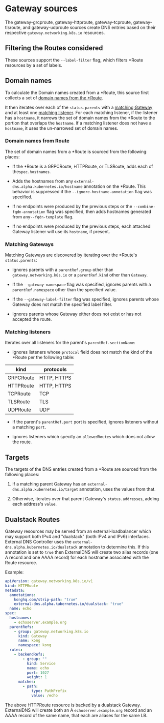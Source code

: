 # Gateway sources

The gateway-grcproute, gateway-httproute, gateway-tcproute, gateway-tlsroute, and gateway-udproute
sources create DNS entries based on their respective `gateway.networking.k8s.io` resources.

## Filtering the Routes considered

These sources support the `--label-filter` flag, which filters *Route resources
by a set of labels.

## Domain names

To calculate the Domain names created from a *Route, this source first collects a set
of [domain names from the *Route](#domain-names-from-route).

It then iterates over each of the `status.parents` with
a [matching Gateway](#matching-gateways) and at least one [matching listener](#matching-listeners).
For each matching listener, if the
listener has a `hostname`, it narrows the set of domain names from the *Route to the portion
that overlaps the `hostname`. If a matching listener does not have a `hostname`, it uses
the un-narrowed set of domain names.

### Domain names from Route

The set of domain names from a *Route is sourced from the following places:

* If the *Route is a GRPCRoute, HTTPRoute, or TLSRoute, adds each of the`spec.hostnames`.

* Adds the hostnames from any `external-dns.alpha.kubernetes.io/hostname` annotation on the *Route.
This behavior is suppressed if the `--ignore-hostname-annotation` flag was specified.

* If no endpoints were produced by the previous steps
or the `--combine-fqdn-annotation` flag was specified, then adds hostnames
generated from any`--fqdn-template` flag.

* If no endpoints were produced by the previous steps, each
attached Gateway listener will use its `hostname`, if present.

### Matching Gateways

Matching Gateways are discovered by iterating over the *Route's `status.parents`:

* Ignores parents with a `parentRef.group` other than
`gateway.networking.k8s.io` or a `parentRef.kind` other than `Gateway`.

* If the `--gateway-namespace` flag was specified, ignores parents with a `parentRef.namespace` other
than the specified value.

* If the `--gateway-label-filter` flag was specified, ignores parents whose Gateway does not match the
specified label filter.

* Ignores parents whose Gateway either does not exist or has not accepted the route.

### Matching listeners

Iterates over all listeners for the parent's `parentRef.sectionName`:

* Ignores listeners whose `protocol` field does not match the kind of the *Route per the following table:

| kind       | protocols   |
|------------|-------------|
| GRPCRoute  | HTTP, HTTPS |
| HTTPRoute  | HTTP, HTTPS |
| TCPRoute   | TCP         |
| TLSRoute   | TLS         |
| UDPRoute   | UDP         |

* If the parent's `parentRef.port` port is specified, ignores listeners without a matching `port`.

* Ignores listeners which specify an `allowedRoutes` which does not allow the route.

## Targets

The targets of the DNS entries created from a *Route are sourced from the following places:

1. If a matching parent Gateway has an `external-dns.alpha.kubernetes.io/target` annotation, uses 
the values from that. 

2. Otherwise, iterates over that parent Gateway's `status.addresses`, 
adding each address's `value`. 

## Dualstack Routes

Gateway resources may be served from an external-loadbalancer which may support both IPv4 and "dualstack" (both IPv4 and IPv6) interfaces.
External DNS Controller uses the `external-dns.alpha.kubernetes.io/dualstack` annotation to determine this. If this annotation is
set to `true` then ExternalDNS will create two alias records (one A record
and one AAAA record) for each hostname associated with the Route resource.

Example:

```yaml
apiVersion: gateway.networking.k8s.io/v1
kind: HTTPRoute
metadata:
  annotations:
    konghq.com/strip-path: "true"
    external-dns.alpha.kubernetes.io/dualstack: "true"
  name: echo
spec:
  hostnames:
    - echoserver.example.org
  parentRefs:
    - group: gateway.networking.k8s.io
      kind: Gateway
      name: kong
      namespace: kong
  rules:
    - backendRefs:
        - group: ""
          kind: Service
          name: echo
          port: 1027
          weight: 1
      matches:
        - path:
            type: PathPrefix
            value: /echo
```

The above HTTPRoute resource is backed by a dualstack Gateway.
ExternalDNS will create both an A `echoserver.example.org` record and
an AAAA record of the same name, that each are aliases for the same LB.
